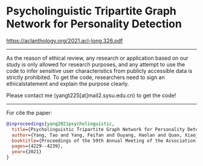 # Psycholinguistic Tripartite Graph Network for Personality Detection

https://aclanthology.org/2021.acl-long.326.pdf

-----------------------------------------------------
As the reason of ethical review, any research or application based on our study is only allowed for research purposes, and any attempt to use the code to infer sensitive user characteristics from publicly accessible data is strictly prohibited. To get the code, researchers need to sign an ethicalstatement and explain the purpose clearly.

Please contact me (yangt225[at]mail2.sysu.edu.cn) to get the code!

-----------------------------------------------------

For cite the paper:
```bibtex
@inproceedings{yang2021psycholinguistic,
  title={Psycholinguistic Tripartite Graph Network for Personality Detection},
  author={Yang, Tao and Yang, Feifan and Ouyang, Haolan and Quan, Xiaojun},
  booktitle={Proceedings of the 59th Annual Meeting of the Association for Computational Linguistics and the 11th International Joint Conference on Natural Language Processing (Volume 1: Long Papers)},
  pages={4229--4239},
  year={2021}
}
```
